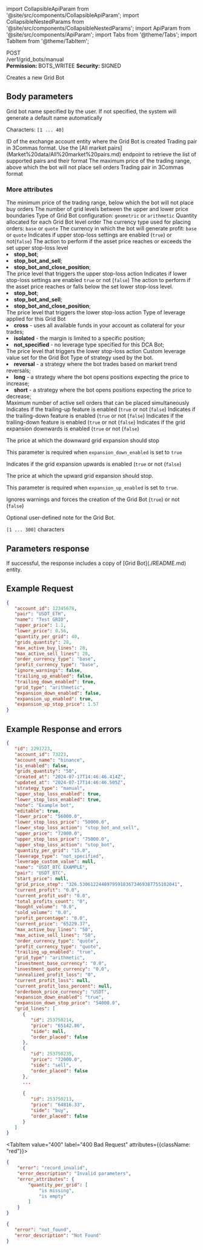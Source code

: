 import CollapsibleApiParam from '@site/src/components/CollapsibleApiParam';
import CollapsibleNestedParams from '@site/src/components/CollapsibleNestedParams';
import ApiParam from '@site/src/components/ApiParam';
import Tabs from '@theme/Tabs';
import TabItem from '@theme/TabItem';

<div className="main-container-endpoint">
    <div className="container-endpoint">
            <div className="container-method-post">
                <span className="endpoint-method">POST</span>
            </div>
              <div className="container-url">
                <span className="endpoint-url">/ver1/grid_bots/manual</span>
           </div>
    </div>
    <div className="container-permission">
        <span className="permission-description"><strong>Permission: </strong>BOTS_WRITEE</span>
        <span className="permission-description"><strong>Security: </strong>SIGNED</span>
    </div>
</div>

<p className="p-method-discription">
   Creates a new Grid Bot
</p>


<h2> Body parameters </h2>

<ApiParam name='name' type='integer' id="name" required>
   <p>Grid bot name specified by the user. If not specified, the system will generate a default name automatically</p>
   <p>Characters: <code>[1 ... 40]</code> </p>
</ApiParam>

<ApiParam name='account_id' type='integer' id="account_id" required>
   ID of the exchange account entity where the Grid Bot is created
</ApiParam>   

<ApiParam name='pair' type='string' id="pair" required>
   Trading pair in 3Commas format. Use the [All market pairs](Market%20data/All%20market%20pairs.md) endpoint to retrieve the list of supported pairs and their format
</ApiParam>

<ApiParam name='upper_price' type='number' id="upper_price" required>
   The maximum price of the trading range, above which the bot will not place sell orders
</ApiParam>

<ApiParam name='pair' type='string' id="pair" required>
   Trading pair in 3Commas format
</ApiParam>


<h3> More attributes </h3>

<CollapsibleApiParam name="lower_price" type="string" id="lower_price" required>
  The minimum price of the trading range, below which the bot will not place buy orders
</CollapsibleApiParam>
   
<CollapsibleApiParam name="grids_quantity" type="number" id="grids_quantity" required>
  The number of grid levels between the upper and lower price boundaries
</CollapsibleApiParam>   

<CollapsibleApiParam name="grid_type" type="string" id="grid_type">
  Type of Grid Bot configuration: <code>geometric</code> or <code>arithmetic</code>
</CollapsibleApiParam>

<CollapsibleApiParam name="quantity_per_grid" type="number" id="quantity_per_grid" required>
  Quantity allocated for each Grid Bot level order
</CollapsibleApiParam>
   
<CollapsibleApiParam name="order_currency_type" type="string" id="order_currency_type">
  The currency type used for placing orders: <code>base</code> or <code>quote</code>
</CollapsibleApiParam>

<CollapsibleApiParam name="profit_currency_type" type="string" id="profit_currency_type">
  The currency in which the bot will generate profit: <code>base</code> or <code>quote</code>
</CollapsibleApiParam>

<CollapsibleApiParam name="upper_stop_loss_enabled" type="boolean" id="upper_stop_loss_enabled">
  Indicates if upper stop-loss settings are enabled (<code>true</code>) or not(<code>false</code>)
</CollapsibleApiParam>

<CollapsibleApiParam name="upper_stop_loss_action" type="string" id="upper_stop_loss_action">
  The action to perform if the asset price reaches or exceeds the set upper stop-loss level
  <CollapsibleApiParam name="Allowed values">
      <li><strong>stop_bot</strong>;</li>
       <li><strong>stop_bot_and_sell</strong>;</li>
       <li><strong>stop_bot_and_close_position</strong>;</li>
     </CollapsibleApiParam>
</CollapsibleApiParam>
   
<CollapsibleApiParam name="upper_stop_loss_price" type="number" id="upper_stop_loss_price">
  The price level that triggers the upper stop-loss action
</CollapsibleApiParam> 

<CollapsibleApiParam name="lower_stop_loss_enabled" type="boolean" id="lower_stop_loss_enabled">
   Indicates if lower stop-loss settings are enabled <code>true</code> or not (<code>false</code>)
</CollapsibleApiParam>

<CollapsibleApiParam name="lower_stop_loss_action" type="string" id="lower_stop_loss_action">
   The action to perform if the asset price reaches or falls below the set lower stop-loss level.
   <CollapsibleApiParam name="Allowed values">
      <li><strong>stop_bot</strong>;</li>
       <li><strong>stop_bot_and_sell</strong>;</li>
       <li><strong>stop_bot_and_close_position</strong>;</li>
     </CollapsibleApiParam>
</CollapsibleApiParam>

<CollapsibleApiParam name="lower_stop_loss_price" type="number" id="lower_stop_loss_price">
   The price level that triggers the lower stop-loss action
</CollapsibleApiParam>

<CollapsibleApiParam name="leverage_type" type="string" id="leverage_type">
Type of leverage applied for this Grid Bot
    <CollapsibleApiParam name="Allowed values">
      <li><strong>cross</strong> - uses all available funds in your account as collateral for your trades;</li>
       <li><strong>isolated</strong> - the margin is limited to a specific position;</li>
       <li><strong>not_specified</strong> - no leverage type specified for this DCA Bot;</li>
   </CollapsibleApiParam>
</CollapsibleApiParam>

<CollapsibleApiParam name="lower_stop_loss_price" type="number" id="lower_stop_loss_price">
   The price level that triggers the lower stop-loss action
</CollapsibleApiParam>

<CollapsibleApiParam name="leverage_custom_value" type="number" id="leverage_custom_value">
   Custom leverage value set for the Grid Bot
</CollapsibleApiParam>

<CollapsibleApiParam name="mode" type="string" id="mode">
   Type of strategy used by the bot.
    <CollapsibleApiParam name="Allowed values">
      <li><strong>reversal</strong> - a strategy where the bot trades based on market trend reversals;</li>
       <li><strong>long</strong> - a strategy where the bot opens positions expecting the price to increase;</li>
       <li><strong>short</strong> - a strategy where the bot opens positions expecting the price to decrease;</li>
   </CollapsibleApiParam>
</CollapsibleApiParam>

<CollapsibleApiParam name="max_active_sell_lines" type="integer" id="max_active_sell_lines">
   Maximum number of active sell orders that can be placed simultaneously
</CollapsibleApiParam>

<CollapsibleApiParam name="trailing_up_enabled" type="boolean" id="trailing_up_enabled">
   Indicates if the trailing-up feature is enabled (<code>true</code> or not (<code>false</code>)
</CollapsibleApiParam>

<CollapsibleApiParam name="trailing_down_enabled" type="boolean" id="trailing_down_enabled">
   Indicates if the trailing-down feature is enabled (<code>true</code> or not (<code>false</code>)
</CollapsibleApiParam>

<CollapsibleApiParam name="trailing_down_enabled" type="boolean" id="trailing_down_enabled">
   Indicates if the trailing-down feature is enabled (<code>true</code> or not (<code>false</code>)
</CollapsibleApiParam>

<CollapsibleApiParam name="expansion_down_enabled" type="boolean" id="expansion_down_enabled">
   Indicates if the grid expansion downwards is enabled (<code>true</code> or not (<code>false</code>)
</CollapsibleApiParam>

<CollapsibleApiParam name="expansion_down_stop_price" type="number" id="expansion_down_stop_price" required>
   <p>The price at which the downward grid expansion should stop</p>
   <p>This parameter is required when <code>expansion_down_enabled</code> is set to <code>true</code> </p>
</CollapsibleApiParam>

<CollapsibleApiParam name="expansion_up_enabled" type="boolean" id="expansion_up_stop_price">
   Indicates if the grid expansion upwards is enabled (<code>true</code> or not (<code>false</code>)
</CollapsibleApiParam>  

<CollapsibleApiParam name="expansion_up_stop_price" type="boolean" id="expansion_up_stop_price" required>
   <p>The price at which the upward grid expansion should stop.</p>
   <p>This parameter is required when <code>expansion_up_enabled</code> is set to <code>true</code>. </p>
</CollapsibleApiParam>

<CollapsibleApiParam name="ignore_warnings" type="boolean" id="ignore_warnings">
   Ignores warnings and forces the creation of the Grid Bot (<code>true</code>) or not (<code>false</code>)
</CollapsibleApiParam>
   
<CollapsibleApiParam name="note" type="integer" id="note">
   <p>Optional user-defined note for the Grid Bot.</p>
   <p> <code>[1 ... 300]</code> characters </p>
</CollapsibleApiParam>

<h2> Parameters response </h2>

<p> If successful, the response includes a copy of [Grid Bot](./README.md) entity. </p>

<h2> Example Request </h2>

<div style={{ margin: '20px', padding: '10px' }}>

```json title="POST /ver1/grid_bots/manual"
{
   "account_id": 12345678,
   "pair": "USDT_ETH",
   "name": "Test GRID",
   "upper_price": 1.1,
   "lower_price": 0.56,
   "quantity_per_grid": 40,
   "grids_quantity": 28,
   "max_active_buy_lines": 28,
   "max_active_sell_lines": 28,
   "order_currency_type": "base",
   "profit_currency_type": "base",
   "ignore_warnings": false,
   "trailing_up_enabled": false,
   "trailing_down_enabled": true,
   "grid_type": "arithmetic",
   "expansion_down_enabled": false,
   "expansion_up_enabled": true,
   "expansion_up_stop_price": 1.57
}
```
</div>


<h2> Example Response and errors </h2>
<div style={{ margin: '20px', padding: '10px' }}>
<Tabs>
  <TabItem value="201" label="201 Created" attributes={{className: "green"}}>

```json
{
   "id": 2291723,
   "account_id": 73223,
   "account_name": "binance",
   "is_enabled": false,
   "grids_quantity": "50",
   "created_at": "2024-07-17T14:46:46.414Z",
   "updated_at": "2024-07-17T14:46:46.505Z",
   "strategy_type": "manual",
   "upper_stop_loss_enabled": true,
   "lower_stop_loss_enabled": true,
   "note": "Example bot",
   "editable": true,
   "lower_price": "56000.0",
   "lower_stop_loss_price": "50000.0",
   "lower_stop_loss_action": "stop_bot_and_sell",
   "upper_price": "72000.0",
   "upper_stop_loss_price": "75000.0",
   "upper_stop_loss_action": "stop_bot",
   "quantity_per_grid": "15.0",
   "leverage_type": "not_specified",
   "leverage_custom_value": null,
   "name": "USDT_BTC EXAMPLE",
   "pair": "USDT_BTC",
   "start_price": null,
   "grid_price_step": "326.530612244897959183673469387755102041",
   "current_profit": "0.0",
   "current_profit_usd": "0.0",
   "total_profits_count": "0",
   "bought_volume": "0.0",
   "sold_volume": "0.0",
   "profit_percentage": "0.0",
   "current_price": "65229.37",
   "max_active_buy_lines": "50",
   "max_active_sell_lines": "50",
   "order_currency_type": "quote",
   "profit_currency_type": "quote",
   "trailing_up_enabled": "true",
   "grid_type": "arithmetic",
   "investment_base_currency": "0.0",
   "investment_quote_currency": "0.0",
   "unrealized_profit_loss": "0",
   "current_profit_loss": null,
   "current_profit_loss_percent": null,
   "orderbook_price_currency": "USDT",
   "expansion_down_enabled": "true",
   "expansion_down_stop_price": "54000.0",
   "grid_lines": [
      {
         "id": 253750214,
         "price": "65142.86",
         "side": null,
         "order_placed": false
      },
      {
         "id": 253750235,
         "price": "72000.0",
         "side": "sell",
         "order_placed": false
      },
      ...
      
      {
         "id": 253750213,
         "price": "64816.33",
         "side": "buy",
         "order_placed": false
      }
   ]
}
```
</TabItem>

<TabItem value="400" label="400 Bad Request" attributes={{className: "red"}}>

```json
{
    "error": "record_invalid",
    "error_description": "Invalid parameters",
    "error_attributes": {
        "quantity_per_grid": [
            "is missing",
            "is empty"
        ]
    }
}

```
</TabItem>
<TabItem value="404" label="404 Not Found" attributes={{className: "red"}}>

```json
{
   "error": "not_found",
   "error_description": "Not Found"
}
```

   </TabItem>
   </Tabs>
</div>
